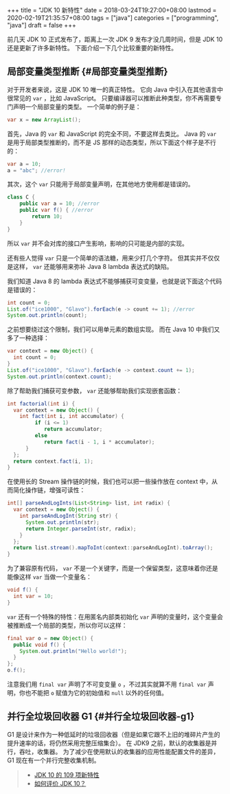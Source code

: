+++
title = "JDK 10 新特性"
date = 2018-03-24T19:27:00+08:00
lastmod = 2020-02-19T21:35:57+08:00
tags = ["java"]
categories = ["programming", "java"]
draft = false
+++

前几天 JDK 10 正式发布了，距离上一次 JDK 9 发布才没几周时间，但是 JDK 10 还是更新了许多新特性。
下面介绍一下几个比较重要的新特性。

<!--more-->


## 局部变量类型推断 {#局部变量类型推断}

对于开发者来说，这是 JDK 10 唯一的真正特性。
它向 Java 中引入在其他语言中很常见的 `var` ，比如 JavaScript。
只要编译器可以推断此种类型，你不再需要专门声明一个局部变量的类型。
一个简单的例子是：

```java
var x = new ArrayList();
```

首先，Java 的 `var` 和 JavaScript 的完全不同，不要这样去类比。
Java 的 `var` 是用于局部类型推断的，而不是 JS 那样的动态类型，所以下面这个样子是不行的：

```java
var a = 10;
a = "abc"; //error!
```

其次，这个 `var` 只能用于局部变量声明，在其他地方使用都是错误的。

```java
class C {
    public var a = 10; //error
    public var f() { //error
        return 10;
    }
}
```

所以 `var` 并不会对库的接口产生影响，影响的只可能是内部的实现。

还有些人觉得 `var` 只是一个简单的语法糖，用来少打几个字符。
但其实并不仅仅是这样， `var` 还能够用来弥补 Java 8 lambda 表达式的缺陷。

我们知道 Java 8 的 lambda 表达式不能够捕获可变变量，也就是说下面这个代码是错误的：

```java
int count = 0;
List.of("ice1000", "Glavo").forEach(e -> count += 1); //error
System.out.println(count);
```

之前想要绕过这个限制，我们可以用单元素的数组实现。
而在 Java 10 中我们又多了一种选择：

```java
var context = new Object() {
  int count = 0;
}
List.of("ice1000", "Glavo").forEach(e -> context.count += 1);
System.out.println(context.count);
```

除了帮助我们捕获可变参数， `var` 还能够帮助我们实现嵌套函数：

```java
int factorial(int i) {
  var context = new Object() {
    int fact(int i, int accumulator) {
         if (i <= 1)
            return accumulator;
         else
            return fact(i - 1, i * accumulator);
      }
  };
  return context.fact(i, 1);
}
```

在使用长的 Stream 操作链的时候，我们也可以把一些操作放在 context 中，从而简化操作链，增强可读性：

```java
int[] parseAndLogInts(List<String> list, int radix) {
  var context = new Object() {
    int parseAndLogInt(String str) {
      System.out.println(str);
      return Integer.parseInt(str, radix);
    }
  };
  return list.stream().mapToInt(context::parseAndLogInt).toArray();
}
```

为了兼容原有代码， `var` 不是一个关键字，而是一个保留类型，这意味着你还是能像这样 `var` 当做一个变量名：

```java
void f() {
  int var = 10;
}
```

`var` 还有一个特殊的特性：在用匿名内部类初始化 `var` 声明的变量时，这个变量会被推断成一个局部的类型，所以你可以这样：

```java
final var o = new Object() {
  public void f() {
    System.out.println("Hello world!");
  }
};
o.f();
```

注意我们用 `final var` 声明了不可变变量 `o` ，不过其实就算不用 `final var` 声明，你也不能把 `o` 赋值为它的初始值和 `null` 以外的任何值。


## 并行全垃圾回收器 G1 {#并行全垃圾回收器-g1}

G1 是设计来作为一种低延时的垃圾回收器（但是如果它跟不上旧的堆碎片产生的提升速率的话，将仍然采用完整压缩集合）。
在 JDK9 之前，默认的收集器是并行，吞吐，收集器。
为了减少在使用默认的收集器的应用性能配置文件的差异，G1 现在有一个并行完整收集机制。

> -   [JDK 10 的 109 项新特性](http://www.ajiatech.com/news/industryNews/828.html)
> -   [如何评价 JDK 10？](https://www.zhihu.com/question/269244201/answer/347062385)
